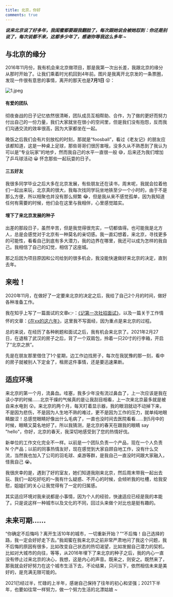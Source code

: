 ```yaml
---
title: 北京，你好
comments: true
---
```


_**说来北京说了好多年，我闺蜜都要跟我翻脸了，每次跟她说会被她怼到：你还是别说了，每次说都不来，这都多少年了，感谢你等我这么多年 ~**_

## 与北京的缘分
2016年11月份，我有机会来北京做项目，那是我第一次出长差，我跟北京的缘分从那时开始了。让我们乘着时光机回到4年前。图片是我离开北京发的一条票圈，发现一件很有意思的事情，离开的那天也是**7月1日** 😲：

![1.jpeg](https://p3-juejin.byteimg.com/tos-cn-i-k3u1fbpfcp/6a9d4254455248baa8c191e6ac542d16~tplv-k3u1fbpfcp-watermark.image)

#### 有爱的团队
彻夜奋战的日子记忆依然很清晰，团队成员互相帮助、合作，为了做的更好而努力付出自己的一份力量，我们大家就坐在很小的空间里，但是我们没有抱怨，反而我们沟通交流的效率很高，因为大家都坐在一起。

晚饭之后我们会有片刻放松的时刻，那就是“foosball”，看过《老友记》的朋友应该都知道，这是一种桌上足球，那些哥哥们很厉害哦，没多久从不熟悉到了我认为可以是“专业玩家”的地步，然而我自己的水平一直很一般 😅，后来还为我们增加了乒乓球活动 😀 怀念那些一起玩耍的日子。

#### 三五好友
我很多同学毕业之后大多在北京发展，有些朋友还在读书，周末呢，我就会拉着他们一起出来玩，北京真的很大，我每次找同学玩坐地铁至少一个小时的，由于不是那么方便，所以相聚也并没有那么频繁 😂，但是我从来不感觉孤单，因为我知道任何有需要的时候，他们会在这里与我相伴，心里感觉踏实。

#### 埋下了来北京发展的种子
出差的那段日子，虽然辛苦，但是我觉得很充实，一切都值得。也可能我是北方人，总是会感觉对于北京有一种莫名的亲切感。我一直幻想着，来北京，寻找更多的可能性，看看自己到底有多大潜力，我的边界在哪里，我还可以成为怎样的我自己。我相信了自己的幻觉，相信了这座城。

那之后因为项目原因和公司给到的很多机会，我没能快速做好来北京的决定，直到去年。

## 来啦！
2020年11月，在做好了一定要来北京的决定之后，我给了自己2个月的时间，做好各种准备工作。

我在知乎上写了一篇面试的文章👉：[《记第一次社招面试》](https://zhuanlan.zhihu.com/p/351584856)，以及一篇关于工作情怀的文章：[《在xx的这六年》](https://zhuanlan.zhihu.com/p/355903286)，这里我不写面经，因为重点是来北京的过程。

总的来说，在经历了各种刷题和面试之后，我有机会来北京了。2021年2月27日，在退租了武汉的房子之后，背了一个双肩包，拎着一只20寸的行李箱，开启了“北京之旅”。

先是在朋友那里借住了1个星期，边工作边找房子，每次在我犹豫的那一刻，看中的房子就被别人下定金了，租房这件事情，还是要迅速果断。

## 适应环境
来北京的第一个月，流鼻血。哇塞，我多少年没有流过鼻血了，上一次应该是我在读小学的时候……北京干燥的气候真的是让我刮目相看，上一次来北京最多就是被自来水电到 😲。来北京的两个月，每天盯着显示器，我的眼泪就动不动掉下来，不是因为悲伤，不是因为人生地不熟的难过，更不是因为工作的压力，就单纯地眼睛酸涩！总感觉眼睛好像出什么毛病了，一直也没时间去医院看看……到5月中的时候，眼睛又莫名地好了。所以我猜测，是北京的春天在跟我的眼睛 say "hello"，你好，北京的春天，我深切地感受到了您的热情好伐。

新单位的工作文化完全不一样。以前是一个团队负责一个产品，现在一个人负责 N 个产品；以前的同事热情友好，现在感觉到大家自顾自地工作，没有什么交流，当然我也加入了公司的羽毛球、桌游等群，是我自己一直没时间跟大家融入，怪我自己 😭。

我很庆幸的是，遇到了好的室友，她们知道我刚来北京，然后周末带我一起出去玩、我们一起吃好吃的～我有什么疑惑、不开心的时候，会倾听我的吐槽，给我安慰，姐姐们的关心让我觉得有了一定的归属感。

其实适应环境对我来说都是小事情，因为个人的经验，快速适应已经是我的本能了。只是说这样一种城市以及文化的不同，回过头来做个对比也是挺有趣的。

## 未来可期……
“你确定不后悔吗？离开生活10年的城市，一切重新开始？”“不后悔！自己选择的路，我一定会好好走下去。”我闺蜜在我来北京之前非常严肃地问了我这个问题，我不后悔的原因有很多，比如改变自己状态的热切渴望，比如发掘自己潜力的契机，比如对大城市的向往，等等，从2016年埋下了来北京的种子之后，我的内心一直没有停止过来北京的决心，我想，这是内心的声音。既来之，则安之。既然来了，那我就会好好努力在这个城市生活下去，不论结果，只问当下，依然相信未来是美好的，是充满无限可能的。

2021已经过半，忙碌的上半年，感谢自己保持了往年的初心和坚强；2021下半年，也要如往常一样努力，做一个努力生活的北漂姑娘 ~
